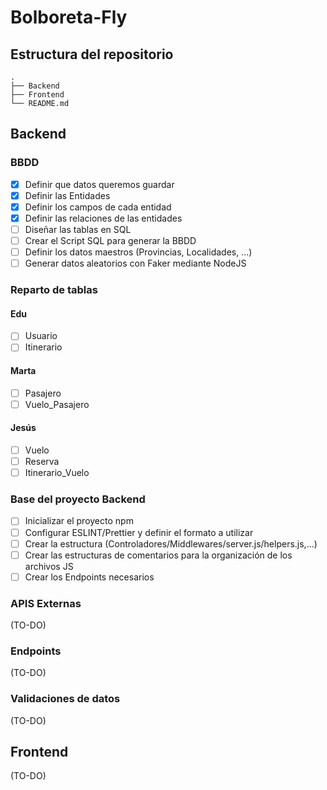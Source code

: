 # Bolboreta-Fly

## Estructura del repositorio
    .
    ├── Backend                   
    ├── Frontend                  
    └── README.md

## Backend



### BBDD
- [X] Definir que datos queremos guardar
- [X] Definir las Entidades
- [X] Definir los campos de cada entidad
- [X] Definir las relaciones de las entidades
- [ ] Diseñar las tablas en SQL
- [ ] Crear el Script SQL para generar la BBDD
- [ ] Definir los datos maestros (Provincias, Localidades, ...)
- [ ] Generar datos aleatorios con Faker mediante NodeJS

### Reparto de tablas

#### Edu
- [ ] Usuario
- [ ] Itinerario

#### Marta
- [ ] Pasajero
- [ ] Vuelo_Pasajero

#### Jesús
- [ ] Vuelo
- [ ] Reserva
- [ ] Itinerario_Vuelo

### Base del proyecto Backend
- [ ] Inicializar el proyecto npm
- [ ] Configurar ESLINT/Prettier y definir el formato a utilizar
- [ ] Crear la estructura (Controladores/Middlewares/server.js/helpers.js,...)
- [ ] Crear las estructuras de comentarios para la organización de los archivos JS
- [ ] Crear los Endpoints necesarios

### APIS Externas
(TO-DO)

### Endpoints
(TO-DO)

### Validaciones de datos
(TO-DO)

## Frontend
(TO-DO)
